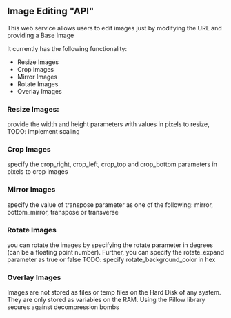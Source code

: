 ## Image Editing "API"

This web service allows users to edit images just by modifying the URL and providing a Base Image

It currently has the following functionality:
* Resize Images
* Crop Images
* Mirror Images
* Rotate Images
* Overlay Images

### Resize Images:
provide the width and height parameters with values in pixels to resize, TODO: implement scaling

### Crop Images
specify the crop_right, crop_left, crop_top and crop_bottom parameters in pixels to crop images

### Mirror Images
specify the value of transpose parameter as one of the following: mirror, bottom_mirror, transpose or transverse

### Rotate Images
you can rotate the images by specifying the rotate parameter in degrees (can be a floating point number).
Further, you can specify the rotate_expand parameter as true or false 
TODO: specify rotate_background_color in hex

### Overlay Images


Images are not stored as files or temp files on the Hard Disk of any system. They are only stored as variables on the RAM. Using the Pillow library secures against decompression bombs